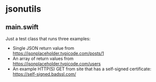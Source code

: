# jsonutils

## main.swift
Just a test class that runs three examples:
* Single JSON return value from https://jsonplaceholder.typicode.com/posts/1
* An array of return values from https://jsonplaceholder.typicode.com/users
* An example HTTP(S) GET from site that has a self-signed certificate: https://self-signed.badssl.com/
